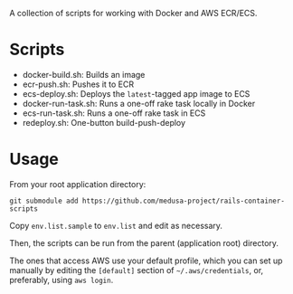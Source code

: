 A collection of scripts for working with Docker and AWS ECR/ECS.

# Scripts

* docker-build.sh:    Builds an image
* ecr-push.sh:        Pushes it to ECR
* ecs-deploy.sh:      Deploys the `latest`-tagged app image to ECS
* docker-run-task.sh: Runs a one-off rake task locally in Docker
* ecs-run-task.sh:    Runs a one-off rake task in ECS
* redeploy.sh:        One-button build-push-deploy

# Usage

From your root application directory:

```
git submodule add https://github.com/medusa-project/rails-container-scripts
```

Copy `env.list.sample` to `env.list` and edit as necessary.

Then, the scripts can be run from the parent (application root) directory.

The ones that access AWS use your default profile, which you can set up
manually by editing the `[default]` section of `~/.aws/credentials`, or,
preferably, using `aws login`.
